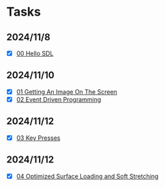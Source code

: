 # Tasks

## 2024/11/8

- [x] [00 Hello SDL](./00_HelloSDL.md)

## 2024/11/10

- [x] [01 Getting An Image On The Screen](./01_GettingAnImageOnTheScreen.md)
- [x] [02 Event Driven Programming](./02_EventDrivenProgramming.md)

## 2024/11/12

- [x] [03 Key Presses](./03_KeyPresses.md)

## 2024/11/12

- [x] [04 Optimized Surface Loading and Soft Stretching](./04_OptimizedSurfaceLoadingandSoftStretching.md)

